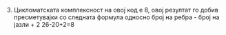 3. Цикломатската комплексност на овој код е 8, овој резултат го добив пресметувајки со следната формула односно 
број на ребра - број на јазли + 2
26-20+2=8
